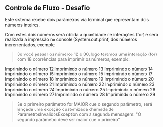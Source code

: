 ## Controle de Fluxo - Desafio

Este sistema recebe dois parâmetros via terminal que representam dois números inteiros.

Com estes dois números será obtida a quantidade de interações (for) e será realizada a impressão no console (System.out.print) dos números incrementados, exemplo:

> Se você passar os números 12 e 30, logo teremos uma interação (for) com 18 ocorrências para imprimir os números, exemplo:

Imprimindo o número 12
Imprimindo o número 13
Imprimindo o número 14
Imprimindo o número 15
Imprimindo o número 16
Imprimindo o número 17
Imprimindo o número 18
Imprimindo o número 19
Imprimindo o número 20
Imprimindo o número 21
Imprimindo o número 22
Imprimindo o número 23
Imprimindo o número 24
Imprimindo o número 25
Imprimindo o número 26
Imprimindo o número 27
Imprimindo o número 28
Imprimindo o número 29

> Se o primeiro parâmetro for MAIOR que o segundo parâmetro, será lançada uma exceção customizada chamada de ParametrosInvalidosException com a segunda mensagem: "O segundo parâmetro deve ser maior que o primeiro"
